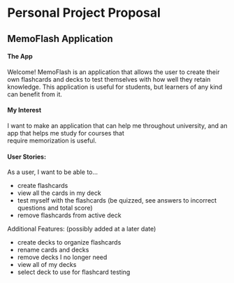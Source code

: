# Personal Project Proposal

## MemoFlash Application


#### The App

Welcome! MemoFlash is an application that allows the user to create their own flashcards and decks to test themselves 
with how well they retain knowledge. This application is useful for students, but learners of any kind can benefit from it.

#### My Interest

I want to make an application that can help me throughout university, and an app that helps me study for courses that  
require memorization is useful.


#### User Stories:  

As a user, I want to be able to... 
- create flashcards
- view all the cards in my deck
- test myself with the flashcards (be quizzed, see answers to incorrect questions and total score)
- remove flashcards from active deck

Additional Features: (possibly added at a later date)
- create decks to organize flashcards
- rename cards and decks
- remove decks I no longer need
- view all of my decks
- select deck to use for flashcard testing 


